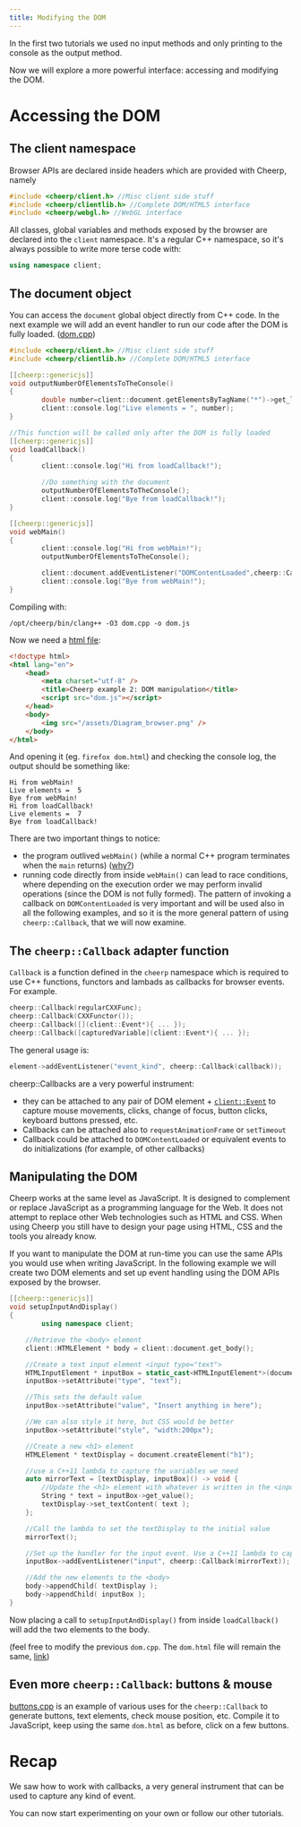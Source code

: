 ```yaml
---
title: Modifying the DOM
---
```


In the first two tutorials we used no input methods and only printing to the console as the output method.

Now we will explore a more powerful interface: accessing and modifying the DOM.

# Accessing the DOM

## The client namespace

Browser APIs are declared inside headers which are provided with Cheerp, namely

```cpp
#include <cheerp/client.h> //Misc client side stuff
#include <cheerp/clientlib.h> //Complete DOM/HTML5 interface
#include <cheerp/webgl.h> //WebGL interface
```

All classes, global variables and methods exposed by the browser are declared into the `client` namespace. It's a regular C++ namespace, so it's always possible to write more terse code with:

```cpp
using namespace client;
```

## The document object

You can access the `document` global object directly from C++ code. In the next example we will add an event handler to run our code after the DOM is fully loaded. ([dom.cpp](/docs/tutorials/dom_access/dom.cpp))

```cpp
#include <cheerp/client.h> //Misc client side stuff
#include <cheerp/clientlib.h> //Complete DOM/HTML5 interface

[[cheerp::genericjs]]
void outputNumberOfElementsToTheConsole()
{
        double number=client::document.getElementsByTagName("*")->get_length();
        client::console.log("Live elements = ", number);
}

//This function will be called only after the DOM is fully loaded
[[cheerp::genericjs]]
void loadCallback()
{
        client::console.log("Hi from loadCallback!");

        //Do something with the document
        outputNumberOfElementsToTheConsole();
        client::console.log("Bye from loadCallback!");
}

[[cheerp::genericjs]]
void webMain()
{
        client::console.log("Hi from webMain!");
        outputNumberOfElementsToTheConsole();

        client::document.addEventListener("DOMContentLoaded",cheerp::Callback(loadCallback));
        client::console.log("Bye from webMain!");
}

```

Compiling with:

```shell
/opt/cheerp/bin/clang++ -O3 dom.cpp -o dom.js
```

Now we need a [html file](/docs/tutorials/dom_access/dom.html):

```html title="dom.html"
<!doctype html>
<html lang="en">
	<head>
		<meta charset="utf-8" />
		<title>Cheerp example 2: DOM manipulation</title>
		<script src="dom.js"></script>
	</head>
	<body>
		<img src="/assets/Diagram_browser.png" />
	</body>
</html>
```

And opening it (eg. `firefox dom.html`) and checking the console log, the output should be something like:

```
Hi from webMain!
Live elements =  5
Bye from webMain!
Hi from loadCallback!
Live elements =  7
Bye from loadCallback!
```

There are two important things to notice:

- the program outlived `webMain()` (while a normal C++ program terminates when the `main` returns) ([why?](/docs/reference/webMain))
- running code directly from inside `webMain()` can lead to race conditions, where depending on the execution order we may perform invalid operations (since the DOM is not fully formed). The pattern of invoking a callback on `DOMContentLoaded` is very important and will be used also in all the following examples, and so it is the more general pattern of using `cheerp::Callback`, that we will now examine.

## The `cheerp::Callback` adapter function

`Callback` is a function defined in the `cheerp` namespace which is required to use C++ functions, functors and lambads as callbacks for browser events. For example.

```cpp
cheerp::Callback(regularCXXFunc);
cheerp::Callback(CXXFunctor());
cheerp::Callback([](client::Event*){ ... });
cheerp::Callback([capturedVariable](client::Event*){ ... });
```

The general usage is:

```cpp
element->addEventListener("event_kind", cheerp::Callback(callback));
```

cheerp::Callbacks are a very powerful instrument:

- they can be attached to any pair of DOM element + [`client::Event`](https://developer.mozilla.org/en-US/docs/Web/Events) to capture mouse movements, clicks, change of focus, button clicks, keyboard buttons pressed, etc.
- Callbacks can be attached also to `requestAnimationFrame` or `setTimeout`
- Callback could be attached to `DOMContentLoaded` or equivalent events to do initializations (for example, of other callbacks)

## Manipulating the DOM

Cheerp works at the same level as JavaScript. It is designed to complement or replace JavaScript as a programming language for the Web. It does not attempt to replace other Web technologies such as HTML and CSS. When using Cheerp you still have to design your page using HTML, CSS and the tools you already know.

If you want to manipulate the DOM at run-time you can use the same APIs you would use when writing JavaScript. In the following example we will create two DOM elements and set up event handling using the DOM APIs exposed by the browser.

```cpp
[[cheerp::genericjs]]
void setupInputAndDisplay()
{
        using namespace client;

	//Retrieve the <body> element
	client::HTMLElement * body = client::document.get_body();

	//Create a text input element <input type="text">
	HTMLInputElement * inputBox = static_cast<HTMLInputElement*>(document.createElement("input") );
	inputBox->setAttribute("type", "text");

	//This sets the default value
	inputBox->setAttribute("value", "Insert anything in here");

	//We can also style it here, but CSS would be better
	inputBox->setAttribute("style", "width:200px");

	//Create a new <h1> element
	HTMLElement * textDisplay = document.createElement("h1");

	//use a C++11 lambda to capture the variables we need
	auto mirrorText = [textDisplay, inputBox]() -> void {
		//Update the <h1> element with whatever is written in the <input> element
		String * text = inputBox->get_value();
		textDisplay->set_textContent( text );
	};

	//Call the lambda to set the textDisplay to the initial value
	mirrorText();

	//Set up the handler for the input event. Use a C++11 lambda to capture the variables we need
	inputBox->addEventListener("input", cheerp::Callback(mirrorText));

	//Add the new elements to the <body>
	body->appendChild( textDisplay );
	body->appendChild( inputBox );
}
```

Now placing a call to `setupInputAndDisplay()` from inside `loadCallback()` will add the two elements to the body.

(feel free to modify the previous `dom.cpp`. The `dom.html` file will remain the same, [link](/docs/tutorials/dom_manipulation/dom.cpp))

## Even more `cheerp::Callback`: buttons & mouse

[buttons.cpp](/docs/tutorials/dom_buttons/buttons.cpp) is an example of various uses for the `cheerp::Callback` to generate buttons, text elements, check mouse position, etc. Compile it to JavaScript, keep using the same `dom.html` as before, click on a few buttons.

# Recap

We saw how to work with callbacks, a very general instrument that can be used to capture any kind of event.

You can now start experimenting on your own or follow our other tutorials.
